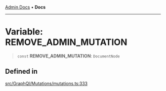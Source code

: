 [Admin Docs](/) • **Docs**

***

# Variable: REMOVE\_ADMIN\_MUTATION

> `const` **REMOVE\_ADMIN\_MUTATION**: `DocumentNode`

## Defined in

[src/GraphQl/Mutations/mutations.ts:333](https://github.com/PalisadoesFoundation/talawa-admin/blob/main/src/GraphQl/Mutations/mutations.ts#L333)
